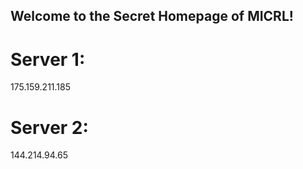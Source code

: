 ## Welcome to the Secret Homepage of MICRL!
# Server 1:
175.159.211.185


# Server 2:
144.214.94.65


